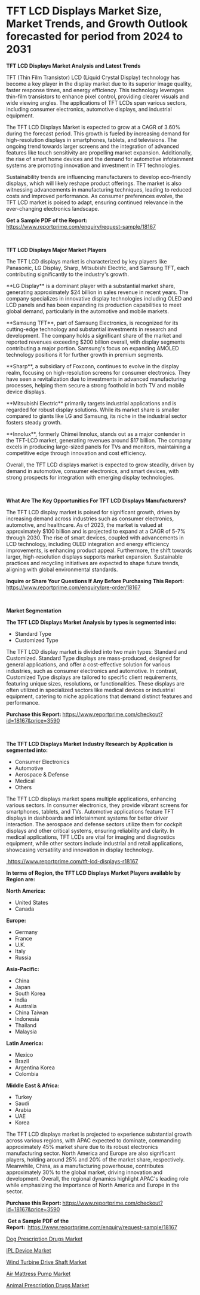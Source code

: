 <p><h1>TFT LCD Displays Market Size, Market Trends, and Growth Outlook forecasted for period from 2024 to 2031</h1></p><p><strong>TFT LCD Displays Market Analysis and Latest Trends</strong></p>
<p><p>TFT (Thin Film Transistor) LCD (Liquid Crystal Display) technology has become a key player in the display market due to its superior image quality, faster response times, and energy efficiency. This technology leverages thin-film transistors to enhance pixel control, providing clearer visuals and wide viewing angles. The applications of TFT LCDs span various sectors, including consumer electronics, automotive displays, and industrial equipment.</p><p>The TFT LCD Displays Market is expected to grow at a CAGR of 3.60% during the forecast period. This growth is fueled by increasing demand for high-resolution displays in smartphones, tablets, and televisions. The ongoing trend towards larger screens and the integration of advanced features like touch sensitivity are propelling market expansion. Additionally, the rise of smart home devices and the demand for automotive infotainment systems are promoting innovation and investment in TFT technologies. </p><p>Sustainability trends are influencing manufacturers to develop eco-friendly displays, which will likely reshape product offerings. The market is also witnessing advancements in manufacturing techniques, leading to reduced costs and improved performance. As consumer preferences evolve, the TFT LCD market is poised to adapt, ensuring continued relevance in the ever-changing electronics landscape.</p></p>
<p><strong>Get a Sample PDF of the Report:&nbsp;</strong> <a href="https://www.reportprime.com/enquiry/request-sample/18167?utm_campaign=1169&utm_medium=2&utm_source=Github&utm_content=ia&utm_term=20112024&utm_id=tft-lcd-displays">https://www.reportprime.com/enquiry/request-sample/18167</a></p>
<p>&nbsp;</p>
<p><strong>TFT LCD Displays Major Market Players</strong></p>
<p><p>The TFT LCD displays market is characterized by key players like Panasonic, LG Display, Sharp, Mitsubishi Electric, and Samsung TFT, each contributing significantly to the industry's growth.</p><p>**LG Display** is a dominant player with a substantial market share, generating approximately $24 billion in sales revenue in recent years. The company specializes in innovative display technologies including OLED and LCD panels and has been expanding its production capabilities to meet global demand, particularly in the automotive and mobile markets.</p><p>**Samsung TFT**, part of Samsung Electronics, is recognized for its cutting-edge technology and substantial investments in research and development. The company holds a significant share of the market and reported revenues exceeding $200 billion overall, with display segments contributing a major portion. Samsung's focus on expanding AMOLED technology positions it for further growth in premium segments.</p><p>**Sharp**, a subsidiary of Foxconn, continues to evolve in the display realm, focusing on high-resolution screens for consumer electronics. They have seen a revitalization due to investments in advanced manufacturing processes, helping them secure a strong foothold in both TV and mobile device displays.</p><p>**Mitsubishi Electric** primarily targets industrial applications and is regarded for robust display solutions. While its market share is smaller compared to giants like LG and Samsung, its niche in the industrial sector fosters steady growth.</p><p>**Innolux**, formerly Chimei Innolux, stands out as a major contender in the TFT-LCD market, generating revenues around $17 billion. The company excels in producing large-sized panels for TVs and monitors, maintaining a competitive edge through innovation and cost efficiency.</p><p>Overall, the TFT LCD displays market is expected to grow steadily, driven by demand in automotive, consumer electronics, and smart devices, with strong prospects for integration with emerging display technologies.</p></p>
<p>&nbsp;</p>
<p><strong>What Are The Key Opportunities For TFT LCD Displays Manufacturers?</strong></p>
<p><p>The TFT LCD display market is poised for significant growth, driven by increasing demand across industries such as consumer electronics, automotive, and healthcare. As of 2023, the market is valued at approximately $100 billion and is projected to expand at a CAGR of 5-7% through 2030. The rise of smart devices, coupled with advancements in LCD technology, including OLED integration and energy efficiency improvements, is enhancing product appeal. Furthermore, the shift towards larger, high-resolution displays supports market expansion. Sustainable practices and recycling initiatives are expected to shape future trends, aligning with global environmental standards.</p></p>
<p><strong>Inquire or Share Your Questions If Any Before Purchasing This Report:</strong> <a href="https://www.reportprime.com/enquiry/pre-order/18167?utm_campaign=1169&utm_medium=2&utm_source=Github&utm_content=ia&utm_term=20112024&utm_id=tft-lcd-displays">https://www.reportprime.com/enquiry/pre-order/18167</a></p>
<p>&nbsp;</p>
<p><strong>Market Segmentation</strong></p>
<p><strong>The TFT LCD Displays Market Analysis by types is segmented into:</strong></p>
<p><ul><li>Standard Type</li><li>Customized Type</li></ul></p>
<p><p>The TFT LCD display market is divided into two main types: Standard and Customized. Standard Type displays are mass-produced, designed for general applications, and offer a cost-effective solution for various industries, such as consumer electronics and automotive. In contrast, Customized Type displays are tailored to specific client requirements, featuring unique sizes, resolutions, or functionalities. These displays are often utilized in specialized sectors like medical devices or industrial equipment, catering to niche applications that demand distinct features and performance.</p></p>
<p><strong>Purchase this Report:&nbsp;</strong><a href="https://www.reportprime.com/checkout?id=18167&price=3590&utm_campaign=1169&utm_medium=2&utm_source=Github&utm_content=ia&utm_term=20112024&utm_id=tft-lcd-displays">https://www.reportprime.com/checkout?id=18167&price=3590</a></p>
<p>&nbsp;</p>
<p><strong>The TFT LCD Displays Market Industry Research by Application is segmented into:</strong></p>
<p><ul><li>Consumer Electronics</li><li>Automotive</li><li>Aerospace & Defense</li><li>Medical</li><li>Others</li></ul></p>
<p><p>The TFT LCD displays market spans multiple applications, enhancing various sectors. In consumer electronics, they provide vibrant screens for smartphones, tablets, and TVs. Automotive applications feature TFT displays in dashboards and infotainment systems for better driver interaction. The aerospace and defense sectors utilize them for cockpit displays and other critical systems, ensuring reliability and clarity. In medical applications, TFT LCDs are vital for imaging and diagnostics equipment, while other sectors include industrial and retail applications, showcasing versatility and innovation in display technology.</p></p>
<p><a href="https://www.reportprime.com/tft-lcd-displays-r18167?utm_campaign=1169&utm_medium=2&utm_source=Github&utm_content=ia&utm_term=20112024&utm_id=tft-lcd-displays">&nbsp;https://www.reportprime.com/tft-lcd-displays-r18167</a></p>
<p><strong>In terms of Region, the TFT LCD Displays Market Players available by Region are:</strong></p>
<p>
    <p> <strong> North America: </strong>
        <ul>
            <li>United States</li>
            <li>Canada</li>
        </ul>
        </p> 
    <p> <strong> Europe: </strong>
        <ul>
            <li>Germany</li>
            <li>France</li>
            <li>U.K.</li>
            <li>Italy</li>
            <li>Russia</li>
        </ul>
        </p> 
    <p> <strong> Asia-Pacific: </strong>
        <ul>
            <li>China</li>
            <li>Japan</li>
            <li>South Korea</li>
            <li>India</li>
            <li>Australia</li>
            <li>China Taiwan</li>
            <li>Indonesia</li>
            <li>Thailand</li>
            <li>Malaysia</li>
        </ul>
        </p> 
    <p> <strong> Latin America: </strong>
        <ul>
            <li>Mexico</li>
            <li>Brazil</li>
            <li>Argentina Korea</li>
            <li>Colombia</li>
        </ul>
        </p> 
    <p> <strong> Middle East & Africa: </strong>
        <ul>
            <li>Turkey</li>
            <li>Saudi</li>
            <li>Arabia</li>
            <li>UAE</li>
            <li>Korea</li>
        </ul>
    </p>
    </p>
<p><p>The TFT LCD displays market is projected to experience substantial growth across various regions, with APAC expected to dominate, commanding approximately 45% market share due to its robust electronics manufacturing sector. North America and Europe are also significant players, holding around 25% and 20% of the market share, respectively. Meanwhile, China, as a manufacturing powerhouse, contributes approximately 30% to the global market, driving innovation and development. Overall, the regional dynamics highlight APAC's leading role while emphasizing the importance of North America and Europe in the sector.</p></p>
<p><strong>Purchase this Report: </strong><a href="https://www.reportprime.com/checkout?id=18167&price=3590&utm_campaign=1169&utm_medium=2&utm_source=Github&utm_content=ia&utm_term=20112024&utm_id=tft-lcd-displays">https://www.reportprime.com/checkout?id=18167&price=3590</a></p>
<p>&nbsp;<strong>Get a Sample PDF of the Report:&nbsp;&nbsp;</strong><a href="https://www.reportprime.com/enquiry/request-sample/18167?utm_campaign=1169&utm_medium=2&utm_source=Github&utm_content=ia&utm_term=20112024&utm_id=tft-lcd-displays">https://www.reportprime.com/enquiry/request-sample/18167</a></p>
<p><strong></strong></p>
<p><p><a href="https://issuu.com/reportprime-2/docs/dog-prescription-drugs-market-size-_103134fa48bed2?utm_campaign=1169&utm_medium=2&utm_source=Github&utm_content=ia&utm_term=20112024&utm_id=tft-lcd-displays">Dog Prescription Drugs Market</a></p><p><a href="https://www.linkedin.com/pulse/ipl-device-market-analysis-insights-competition-cagr-forecast-kw0re?utm_campaign=1169&utm_medium=2&utm_source=Github&utm_content=ia&utm_term=20112024&utm_id=tft-lcd-displays">IPL Device Market</a></p><p><a href="https://www.linkedin.com/pulse/wind-turbine-drive-shaft-market-forecasted-from-2024--zftkc?utm_campaign=1169&utm_medium=2&utm_source=Github&utm_content=ia&utm_term=20112024&utm_id=tft-lcd-displays">Wind Turbine Drive Shaft Market</a></p><p><a href="https://www.linkedin.com/pulse/air-mattress-pump-market-size-growth-type-application-region-lkq5c?utm_campaign=1169&utm_medium=2&utm_source=Github&utm_content=ia&utm_term=20112024&utm_id=tft-lcd-displays">Air Mattress Pump Market</a></p><p><a href="https://issuu.com/reportprime-2/docs/animal-prescription-drugs-market-si_77144db1b09f42?utm_campaign=1169&utm_medium=2&utm_source=Github&utm_content=ia&utm_term=20112024&utm_id=tft-lcd-displays">Animal Prescription Drugs Market</a></p></p>